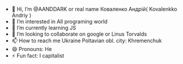 - 👋 Hi, I’m @AANDDARK or real name Коваленко Андрій( Kovalenkko Andriy )
- 👀 I’m interested in All programing world 
- 🌱 I’m currently learning JS
- 💞️ I’m looking to collaborate on google or Linus Torvalds
- 📫 How to reach me Ukraine Poltavian obl. city: Khremenchuk
- 😄 Pronouns: He
- ⚡ Fun fact: I capitalist 

<!---
AANDDARK/AANDDARK is a ✨ special ✨ repository because its `README.md` (this file) appears on your GitHub profile.
You can click the Preview link to take a look at your changes.
--->
